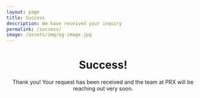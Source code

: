 ```yaml
---
layout: page
title: Success
description: We have received your inquiry
permalink: /success/
image: /assets/img/og-image.jpg
---
```

<header class="post-header bg-black-diagonal text-white lede hero px-5 pb-5 m-0">
  <div class="hero-content container col-xxl-8">
    <div class="hero-content-inner">
      <h1 class="display-5 post-title p-name" itemprop="name headline">Success!</h1>
      <p class="lead fs-3">Thank you! Your request has been received and the team at PRX will be reaching out very soon.</p>
    </div>
  </div>
</header>
